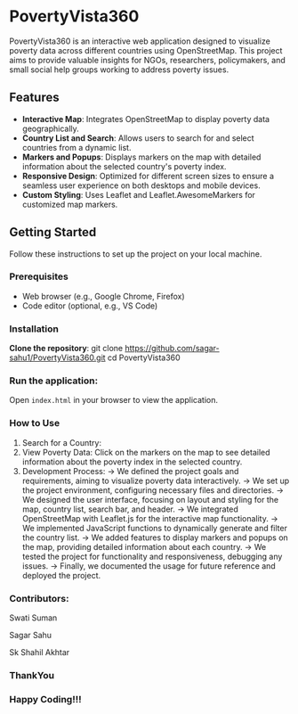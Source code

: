 # PovertyVista360

PovertyVista360 is an interactive web application designed to visualize poverty data across different countries using OpenStreetMap. This project aims to provide valuable insights for NGOs, researchers, policymakers, and small social help groups working to address poverty issues.

## Features

- **Interactive Map**: Integrates OpenStreetMap to display poverty data geographically.
- **Country List and Search**: Allows users to search for and select countries from a dynamic list.
- **Markers and Popups**: Displays markers on the map with detailed information about the selected country's poverty index.
- **Responsive Design**: Optimized for different screen sizes to ensure a seamless user experience on both desktops and mobile devices.
- **Custom Styling**: Uses Leaflet and Leaflet.AwesomeMarkers for customized map markers.

## Getting Started

Follow these instructions to set up the project on your local machine.

### Prerequisites

- Web browser (e.g., Google Chrome, Firefox)
- Code editor (optional, e.g., VS Code)

### Installation

**Clone the repository**:
git clone https://github.com/sagar-sahu1/PovertyVista360.git
cd PovertyVista360

 ### Run the application:
Open `index.html` in your browser to view the application.

### How to Use
1. Search for a Country:
2. View Poverty Data: Click on the markers on the map to see detailed information about the poverty index in the selected country.
3. Development Process:
 -> We defined the project goals and requirements, aiming to visualize poverty data interactively.
 -> We set up the project environment, configuring necessary files and directories.
 -> We designed the user interface, focusing on layout and styling for the map, country list, search bar, and header.
 -> We integrated OpenStreetMap with Leaflet.js for the interactive map functionality.
 -> We implemented JavaScript functions to dynamically generate and filter the country list.
 -> We added features to display markers and popups on the map, providing detailed information about each country.
 -> We tested the project for functionality and responsiveness, debugging any issues.
 -> Finally, we documented the usage for future reference and deployed the project.

### Contributors:
 Swati Suman 
 
 Sagar Sahu
 
 Sk Shahil Akhtar
 ### ThankYou
### Happy Coding!!!
